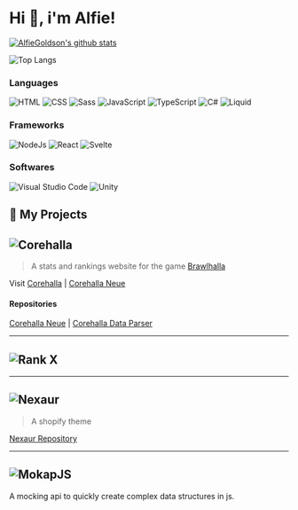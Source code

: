 # Hi 👋, i'm Alfie!

[![AlfieGoldson's github stats](https://github-readme-stats.vercel.app/api?username=alfiegoldson&count_private=true&show_icons=true)](https://github.com/anuraghazra/github-readme-stats)

![Top Langs](https://github-readme-stats.vercel.app/api/top-langs/?username=alfiegoldson&layout=compact)

### Languages

![HTML](https://img.shields.io/badge/HTML--E34F26?style=for-the-badge&logo=HTML5&logoColor=white)
![CSS](https://img.shields.io/badge/CSS--1572B6?style=for-the-badge&logo=CSS3&logoColor=white)
![Sass](https://img.shields.io/badge/Sass--CC6699?style=for-the-badge&logo=Sass&logoColor=white)
![JavaScript](https://img.shields.io/badge/JavaScript--F7DF1E?style=for-the-badge&logo=JavaScript&logoColor=white)
![TypeScript](https://img.shields.io/badge/TypeScript--007ACC?style=for-the-badge&logo=TypeScript&logoColor=white)
![C#](https://img.shields.io/badge/c%23--239120?style=for-the-badge&logo=c-sharp&logoColor=white)
![Liquid](https://img.shields.io/badge/Liquid--7AB55C?style=for-the-badge&logo=shopify&logoColor=white)

### Frameworks

![NodeJs](https://img.shields.io/badge/Node.js--339933?style=for-the-badge&logo=node.js&logoColor=white)
![React](https://img.shields.io/badge/React--61DAFB?style=for-the-badge&logo=react&logoColor=white)
![Svelte](https://img.shields.io/badge/Svelte--FF3E00?style=for-the-badge&logo=svelte&logoColor=white)

### Softwares

![Visual Studio Code](https://img.shields.io/badge/Visual%20Studio%20Code--007ACC?style=for-the-badge&logo=visual-studio-code&logoColor=white)
![Unity](https://img.shields.io/badge/Unity--000000?style=for-the-badge&logo=unity&logoColor=white)

## 📂 My Projects

## ![Corehalla](https://img.shields.io/badge/-Corehalla-222?style=for-the-badge)

> A stats and rankings website for the game [Brawlhalla](http://brawlhalla.com)

Visit [Corehalla](http://corehalla.com) |
[Corehalla Neue](https://neue.corehalla.com)

#### Repositories

[Corehalla Neue](https://github.com/Corehalla/Corehalla) |
[Corehalla Data Parser](https://github.com/Corehalla/corehalla.js)

---

## ![Rank X](https://img.shields.io/badge/-Rank%20X-222?style=for-the-badge)

---

## ![Nexaur](https://img.shields.io/badge/-Nexaur-222?style=for-the-badge)

> A shopify theme

[Nexaur Repository](https://github.com/AlfieGoldson/Nexaur)

---

## ![MokapJS](https://img.shields.io/badge/-Mokap%20JS-222?style=for-the-badge)

A mocking api to quickly create complex data structures in js.
